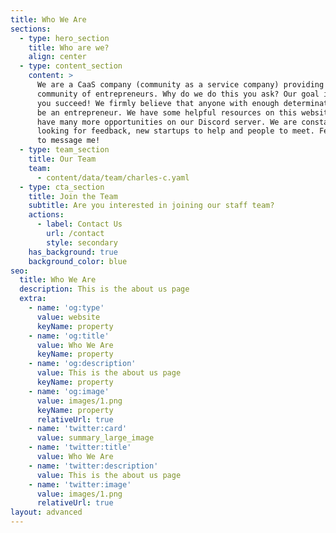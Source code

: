 ```yaml
---
title: Who We Are
sections:
  - type: hero_section
    title: Who are we?
    align: center
  - type: content_section
    content: >
      We are a CaaS company (community as a service company) providing a
      community of entrepreneurs. Why do we do this you ask? Our goal is to help
      you succeed! We firmly believe that anyone with enough determination can
      be an entrepreneur. We have some helpful resources on this website and
      have many more opportunities on our Discord server. We are constantly
      looking for feedback, new startups to help and people to meet. Feel free
      to message me!
  - type: team_section
    title: Our Team
    team:
      - content/data/team/charles-c.yaml
  - type: cta_section
    title: Join the Team
    subtitle: Are you interested in joining our staff team?
    actions:
      - label: Contact Us
        url: /contact
        style: secondary
    has_background: true
    background_color: blue
seo:
  title: Who We Are
  description: This is the about us page
  extra:
    - name: 'og:type'
      value: website
      keyName: property
    - name: 'og:title'
      value: Who We Are
      keyName: property
    - name: 'og:description'
      value: This is the about us page
      keyName: property
    - name: 'og:image'
      value: images/1.png
      keyName: property
      relativeUrl: true
    - name: 'twitter:card'
      value: summary_large_image
    - name: 'twitter:title'
      value: Who We Are
    - name: 'twitter:description'
      value: This is the about us page
    - name: 'twitter:image'
      value: images/1.png
      relativeUrl: true
layout: advanced
---
```


